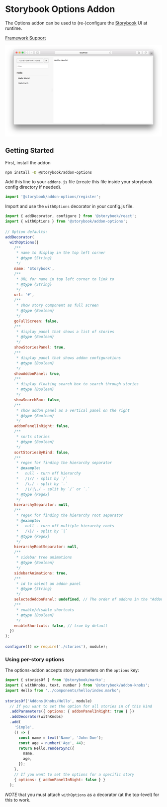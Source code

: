 # Storybook Options Addon

The Options addon can be used to (re-)configure the [Storybook](https://storybook.js.org) UI at runtime.

[Framework Support](https://github.com/storybooks/storybook/blob/master/ADDONS_SUPPORT.md)

![Screenshot](docs/screenshot.png)

## Getting Started

First, install the addon

```sh
npm install -D @storybook/addon-options
```

Add this line to your `addons.js` file (create this file inside your storybook config directory if needed).

```js
import '@storybook/addon-options/register';
```

Import and use the `withOptions` decorator in your config.js file.

```js
import { addDecorator, configure } from '@storybook/react';
import { withOptions } from '@storybook/addon-options';

// Option defaults:
addDecorator(
  withOptions({
    /**
     * name to display in the top left corner
     * @type {String}
     */
    name: 'Storybook',
    /**
     * URL for name in top left corner to link to
     * @type {String}
     */
    url: '#',
    /**
     * show story component as full screen
     * @type {Boolean}
     */
    goFullScreen: false,
    /**
     * display panel that shows a list of stories
     * @type {Boolean}
     */
    showStoriesPanel: true,
    /**
     * display panel that shows addon configurations
     * @type {Boolean}
     */
    showAddonPanel: true,
    /**
     * display floating search box to search through stories
     * @type {Boolean}
     */
    showSearchBox: false,
    /**
     * show addon panel as a vertical panel on the right
     * @type {Boolean}
     */
    addonPanelInRight: false,
    /**
     * sorts stories
     * @type {Boolean}
     */
    sortStoriesByKind: false,
    /**
     * regex for finding the hierarchy separator
     * @example:
     *   null - turn off hierarchy
     *   /\// - split by `/`
     *   /\./ - split by `.`
     *   /\/|\./ - split by `/` or `.`
     * @type {Regex}
     */
    hierarchySeparator: null,
    /**
     * regex for finding the hierarchy root separator
     * @example:
     *   null - turn off multiple hierarchy roots
     *   /\|/ - split by `|`
     * @type {Regex}
     */
    hierarchyRootSeparator: null,
    /**
     * sidebar tree animations
     * @type {Boolean}
     */
    sidebarAnimations: true,
    /**
     * id to select an addon panel
     * @type {String}
     */
    selectedAddonPanel: undefined, // The order of addons in the "Addon panel" is the same as you import them in 'addons.js'. The first panel will be opened by default as you run Storybook
    /**
     * enable/disable shortcuts
     * @type {Boolean}
     */
    enableShortcuts: false, // true by default
  })
);

configure(() => require('./stories'), module);
```

### Using per-story options

The options-addon accepts story parameters on the `options` key:

```js
import { storiesOf } from '@storybook/marko';
import { withKnobs, text, number } from '@storybook/addon-knobs';
import Hello from '../components/hello/index.marko';

storiesOf('Addons|Knobs/Hello', module)
  // If you want to set the option for all stories in of this kind
  .addParameters({ options: { addonPanelInRight: true } })
  .addDecorator(withKnobs)
  .add(
    'Simple',
    () => {
      const name = text('Name', 'John Doe');
      const age = number('Age', 44);
      return Hello.renderSync({
        name,
        age,
      });
    },
    // If you want to set the options for a specific story
    { options: { addonPanelInRight: false } }
  );
```

_NOTE_ that you must attach `withOptions` as a decorator (at the top-level) for this to work.
